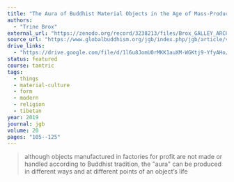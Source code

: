 ```yaml
---
title: "The Aura of Buddhist Material Objects in the Age of Mass-Production"
authors:
  - "Trine Brox"
external_url: "https://zenodo.org/record/3238213/files/Brox_GALLEY_ARCHIVE.pdf"
source_url: "https://www.globalbuddhism.org/jgb/index.php/jgb/article/view/245"
drive_links:
  - "https://drive.google.com/file/d/1l6u8JomU0rMKK1auXM-WGKtj9-YfyAHo/view?usp=drivesdk"
status: featured
course: tantric
tags:
  - things
  - material-culture
  - form
  - modern
  - religion
  - tibetan
year: 2019
journal: jgb
volume: 20
pages: "105--125"
---
```


> although objects manufactured in factories for profit are not made or handled according to Buddhist tradition, the "aura" can be produced in different ways and at different points of an object’s life
